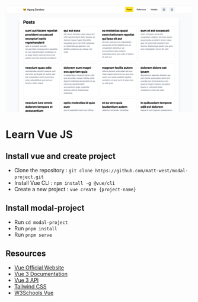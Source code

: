 ![](screenshot.png)
# Learn Vue JS

## Install vue and create project
- Clone the repository : `git clone https://github.com/matt-west/modal-project.git`
- Install Vue CLI : `npm install -g @vue/cli`
- Create a new project : `vue create {project-name}`

## Install modal-project
- Run `cd modal-project`
- Run `pnpm install`
- Run `pnpm serve`

## Resources
- [Vue Official Website](https://vuejs.org/)
- [Vue 3 Documentation](https://vuejs.org/guide/introduction.html)
- [Vue 3 API](https://v3.vuejs.org/api/)
- [Tailwind CSS](https://tailwindcss.com/)
- [W3Schools Vue](https://www.w3schools.com/vue/)